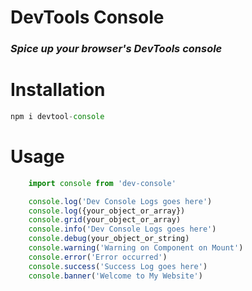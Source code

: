 # DevTools Console

### _Spice up your browser's DevTools console_

# Installation
```jsx
npm i devtool-console
```

# Usage
```jsx
    import console from 'dev-console'

    console.log('Dev Console Logs goes here')
    console.log({your_object_or_array})
    console.grid(your_object_or_array)
    console.info('Dev Console Logs goes here')
    console.debug(your_object_or_string)
    console.warning('Warning on Component on Mount')
    console.error('Error occurred')
    console.success('Success Log goes here')
    console.banner('Welcome to My Website')
```